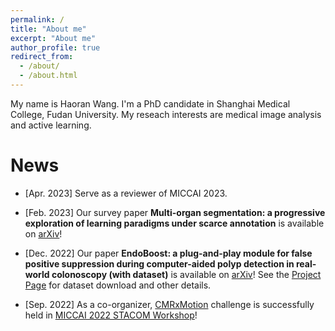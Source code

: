 ```yaml
---
permalink: /
title: "About me"
excerpt: "About me"
author_profile: true
redirect_from: 
  - /about/
  - /about.html
---
```


My name is Haoran Wang. I'm a PhD candidate in Shanghai Medical College, Fudan University. My reseach interests are medical image analysis and active learning.


News
======
- \[Apr. 2023\] Serve as a reviewer of MICCAI 2023. 

- \[Feb. 2023\] Our survey paper __Multi-organ segmentation: a progressive exploration of learning paradigms under scarce annotation__ is available on [arXiv](https://arxiv.org/abs/2302.03296)! 

- \[Dec. 2022\] Our paper __EndoBoost: a plug-and-play module for false positive suppression during computer-aided polyp detection in real-world colonoscopy (with dataset)__ is available on [arXiv](https://arxiv.org/abs/2212.12204)! See the [Project Page](https://endoboost.miccai.cloud/EndoBoost_FPPD13/) for dataset download and other details.

- \[Sep. 2022\] As a co-organizer, [CMRxMotion](http://cmr.miccai.cloud/) challenge is successfully held in [MICCAI 2022 STACOM Workshop](https://stacom.github.io/stacom2022/)!